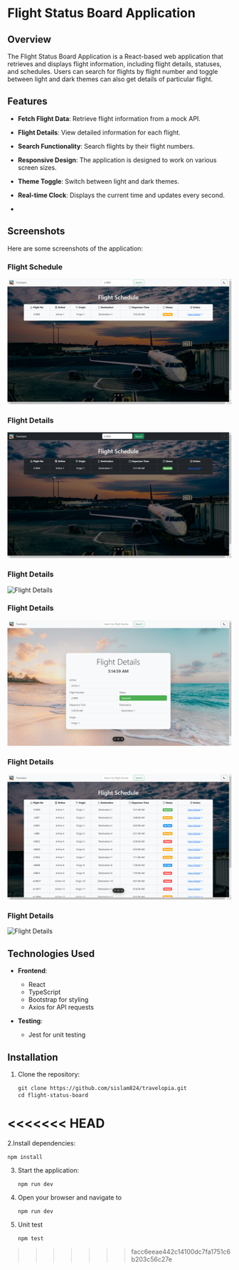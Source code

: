 # Flight Status Board Application

## Overview

The Flight Status Board Application is a React-based web application that retrieves and displays flight information, including flight details, statuses, and schedules. Users can search for flights by flight number and toggle between light and dark themes can also get details of particular flight.

## Features

- **Fetch Flight Data**: Retrieve flight information from a mock API.
- **Flight Details**: View detailed information for each flight.
- **Search Functionality**: Search flights by their flight numbers.
- **Responsive Design**: The application is designed to work on various screen sizes.
- **Theme Toggle**: Switch between light and dark themes.
- **Real-time Clock**: Displays the current time and updates every second.

- 
## Screenshots

Here are some screenshots of the application:

### Flight Schedule
![Flight Schedule](src/assets/screenshot2.png)

### Flight Details
![Flight Details](src/assets/screenshot3.png)

### Flight Details
![Flight Details](src/assets/screenshot4.png)

### Flight Details
![Flight Details](src/assets/screenshot5.png)

### Flight Details
![Flight Details](src/assets/screenshot6.png)

### Flight Details
![Flight Details](src/assets/screenshot7.png)

## Technologies Used

- **Frontend**:

  - React
  - TypeScript
  - Bootstrap for styling
  - Axios for API requests

- **Testing**:
  - Jest for unit testing

## Installation

1. Clone the repository:

   ```
   git clone https://github.com/sislam824/travelopia.git
   cd flight-status-board

   ```
<<<<<<< HEAD
=======
   
2.Install dependencies: 

   ```
   npm install
   
   ```

3. Start the application:

   ```
   npm run dev
   
   ```
   
4. Open your browser and navigate to
   
   ```
   npm run dev
   
   ```
6. Unit test
   ```
   npm test
   
   ```
>>>>>>> facc6eeae442c14100dc7fa1751c6b203c56c27e
